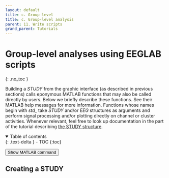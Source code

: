 ```yaml
---
layout: default
title: c. Group level
title: c. Group-level analysis
parent: 11. Write scripts
grand_parent: Tutorials 
---
```

Group-level analyses using EEGLAB scripts
=====
{: .no_toc }

Building a *STUDY* from the graphic interface (as described in previous
sections) calls eponymous MATLAB functions that may also be called
directly by users. Below we briefly describe these functions. See their
MATLAB help messages for more information. Functions whose names begin
with *std_* take *STUDY* and/or *EEG* structures as arguments and
perform signal processing and/or plotting directly on channel or cluster
activities. Whenever relevant, feel free to look up documentation in the part of the tutorial describing [the STUDY structure](/tutorials/ConceptsGuide/Data_Structures.html#the-study-structure).

<details open markdown="block">
  <summary>
    Table of contents
  </summary>
  {: .text-delta }
- TOC
{:toc}
</details>

<button onclick="showModal(this)" data-command="eeglabp = fileparts(which('eeglab.m')); open(fullfile(eeglabp, 'tutorial_scripts', 'study_script.m'));">Show MATLAB command</button>

Creating a STUDY
-----------------
